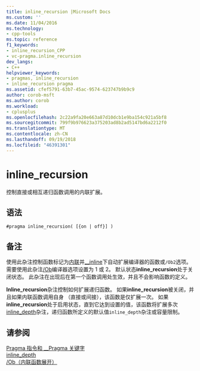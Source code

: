 ```yaml
---
title: inline_recursion |Microsoft Docs
ms.custom: ''
ms.date: 11/04/2016
ms.technology:
- cpp-tools
ms.topic: reference
f1_keywords:
- inline_recursion_CPP
- vc-pragma.inline_recursion
dev_langs:
- C++
helpviewer_keywords:
- pragmas, inline_recursion
- inline_recursion pragma
ms.assetid: cfef5791-63b7-45ac-9574-623747b9b9c9
author: corob-msft
ms.author: corob
ms.workload:
- cplusplus
ms.openlocfilehash: 2c22a9fa20e663a87d10dcb1e9ba154c921a5bf8
ms.sourcegitcommit: 799f9b976623a375203ad8b2ad5147bd6a2212f0
ms.translationtype: MT
ms.contentlocale: zh-CN
ms.lasthandoff: 09/19/2018
ms.locfileid: "46391301"
---
```

# <a name="inlinerecursion"></a>inline_recursion
控制直接或相互递归函数调用的内联扩展。  
  
## <a name="syntax"></a>语法  
  
```  
#pragma inline_recursion( [{on | off}] )  
```  
  
## <a name="remarks"></a>备注  
 
使用此杂注控制函数标记为[内联](../cpp/inline-functions-cpp.md)并[__inline](../cpp/inline-functions-cpp.md)下自动扩展编译器的函数或`/Ob2`选项。 需要使用此杂注[/Ob](../build/reference/ob-inline-function-expansion.md)编译器选项设置为 1 或 2。 默认状态**inline_recursion**处于关闭状态。 此杂注在出现后在第一个函数调用处生效，并且不会影响函数的定义。  
  
**Inline_recursion**杂注控制如何扩展递归函数。 如果**inline_recursion**被关闭，并且如果内联函数调用自身 （直接或间接），该函数是仅扩展一次。 如果**inline_recursion**处于启用状态，直到它达到设置的值，该函数将扩展多次[inline_depth](../preprocessor/inline-depth.md)杂注，递归函数所定义的默认值`inline_depth`杂注或容量限制。  
  
## <a name="see-also"></a>请参阅  
 
[Pragma 指令和 __Pragma 关键字](../preprocessor/pragma-directives-and-the-pragma-keyword.md)<br/>
[inline_depth](../preprocessor/inline-depth.md)<br/>
[/Ob（内联函数展开）](../build/reference/ob-inline-function-expansion.md)